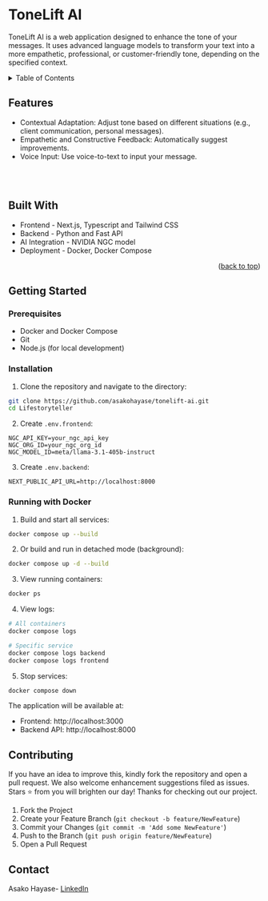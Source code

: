 <a id="readme-top"></a>
<h1> ToneLift AI </h1>

<div align="left">
  <p>
  ToneLift AI is a web application designed to enhance the tone of your messages. It uses advanced language models to transform your text into a more empathetic, professional, or customer-friendly tone, depending on the specified context.
</div>




<!-- TABLE OF CONTENTS -->
<details>
  <summary>Table of Contents</summary>
  <ol>
    <li><a href="#features">Features</a> </li>
    <li><a href="#built-with">Built With</a></li>
    <li><a href="#contributing">Contributing</a></li>
    <li><a href="#contact">Contact</a></li>
  </ol>
</details>



<!-- ABOUT THE PROJECT -->
## Features
* Contextual Adaptation: Adjust tone based on different situations (e.g., client communication, personal messages).
* Empathetic and Constructive Feedback: Automatically suggest improvements.
* Voice Input: Use voice-to-text to input your message.
<br />
<br />




## Built With

* Frontend - Next.js, Typescript and Tailwind CSS
* Backend - Python and Fast API
* AI Integration - NVIDIA NGC model
* Deployment - Docker, Docker Compose

<p align="right">(<a href="#readme-top">back to top</a>)</p>



<!-- GETTING STARTED -->
## Getting Started

### Prerequisites

- Docker and Docker Compose
- Git
- Node.js (for local development)

### Installation

1. Clone the repository and navigate to the directory:
```bash
git clone https://github.com/asakohayase/tonelift-ai.git
cd Lifestoryteller
```

2. Create `.env.frontend`:
```env
NGC_API_KEY=your_ngc_api_key
NGC_ORG_ID=your_ngc_org_id
NGC_MODEL_ID=meta/llama-3.1-405b-instruct
```

3. Create `.env.backend`:
```env
NEXT_PUBLIC_API_URL=http://localhost:8000
```

### Running with Docker

1. Build and start all services:
```bash
docker compose up --build
```

2. Or build and run in detached mode (background):
```bash
docker compose up -d --build
```

3. View running containers:
```bash
docker ps
```

4. View logs:
```bash
# All containers
docker compose logs

# Specific service
docker compose logs backend
docker compose logs frontend
```

5. Stop services:
```bash
docker compose down
```



The application will be available at:
- Frontend: http://localhost:3000
- Backend API: http://localhost:8000
   

<!-- CONTRIBUTING -->
## Contributing

If you have an idea to improve this, kindly fork the repository and open a pull request. We also welcome enhancement suggestions filed as issues. 
Stars ⭐ from you will brighten our day! Thanks for checking out our project.

1. Fork the Project
2. Create your Feature Branch (`git checkout -b feature/NewFeature`)
3. Commit your Changes (`git commit -m 'Add some NewFeature'`)
4. Push to the Branch (`git push origin feature/NewFeature`)
5. Open a Pull Request




<!-- CONTACT -->
## Contact

Asako Hayase- [LinkedIn](https://www.linkedin.com/in/asako-hayase-924508ba/)


